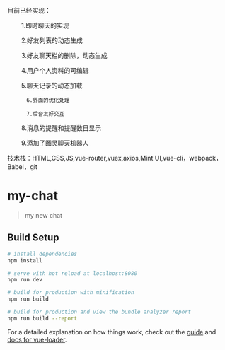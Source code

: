 目前已经实现：

          1.即时聊天的实现
          
          2.好友列表的动态生成
          
          3.好友聊天栏的删除，动态生成
          
          4.用户个人资料的可编辑
          
          5.聊天记录的动态加载
            
          6.界面的优化处理
          
          7.后台友好交互
          
          8.消息的提醒和提醒数目显示
          
          9.添加了图灵聊天机器人


技术栈：HTML,CSS,JS,vue-router,vuex,axios,Mint UI,vue-cli，webpack，Babel，git







# my-chat

> my new chat

## Build Setup

``` bash
# install dependencies
npm install

# serve with hot reload at localhost:8080
npm run dev

# build for production with minification
npm run build

# build for production and view the bundle analyzer report
npm run build --report
```

For a detailed explanation on how things work, check out the [guide](http://vuejs-templates.github.io/webpack/) and [docs for vue-loader](http://vuejs.github.io/vue-loader).


